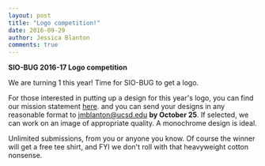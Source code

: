 ```yaml
---
layout: post
title: "Logo competition!"
date: 2016-09-29
author: Jessica Blanton
comments: true
---
```

**SIO-BUG 2016-17 Logo competition**

We are turning 1 this year!  Time for SIO-BUG to get a logo.  

For those interested in putting up a design for this year's logo, you can find our mission statement [here](https://github.com/SIO-BUG/BUG-Resources/wiki). and you can send your designs in any reasonable format to [jmblanton@ucsd.edu](mailto:jmblanton@ucsd.edu) **by October 25**. If selected, we can work on an image of appropriate quality.  A monochrome design is ideal. 

Unlimited submissions, from you or anyone you know.  Of course the winner will get a free tee shirt, and FYI we don't roll with that heavyweight cotton nonsense. 